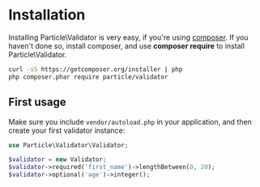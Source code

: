 # Installation

Installing Particle\Validator is very easy, if you're using [composer](http://getcomposer.com). 
If you haven't done so, install composer, and use **composer require** to install Particle\Validator.

```bash
curl -sS https://getcomposer.org/installer | php
php composer.phar require particle/validator
```

## First usage

Make sure you include `vendor/autoload.php` in your application, and then create your first validator 
instance:

```php
use Particle\Validator\Validator;

$validator = new Validator;
$validator->required('first_name')->lengthBetween(0, 20);
$validator->optional('age')->integer();
```
